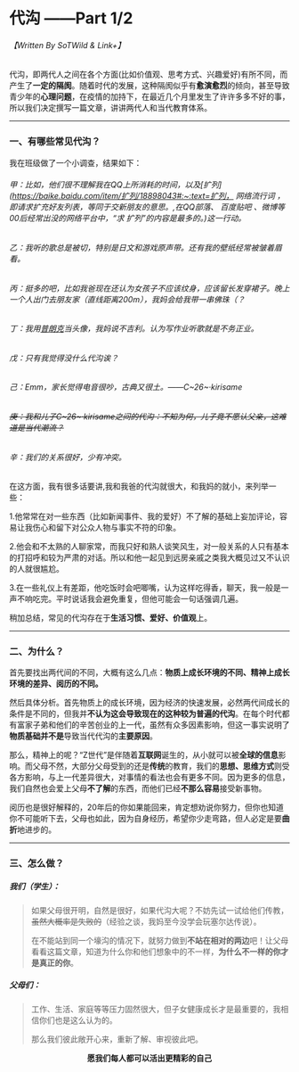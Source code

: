 # 代沟	——Part 1/2

###### 【Written By SoTWild & Link+】

代沟，即两代人之间在各个方面(比如价值观、思考方式、兴趣爱好)有所不同，而产生了**一定的隔阂**。随着时代的发展，这种隔阂似乎有**愈演愈烈**的倾向，甚至导致青少年的**心理问题**，在疫情的加持下，在最近几个月里发生了许许多多不好的事，所以我们决定撰写一篇文章，讲讲两代人和当代教育体系。

------

### 一、有哪些常见代沟？

我在班级做了一个小调查，结果如下：

###### 甲：比如，他们很不理解我在QQ上所消耗的时间，以及[扩列](https://baike.baidu.com/item/扩列/18898043#:~:text=扩列， 网络流行词 ，即请求扩充好友列表，等同于交新朋友的意思。,在QQ部落、 百度贴吧 、微博等00后经常出没的网络平台中，“求 扩列”的内容是最多的。)这一行动。

###### 乙：我听的歌总是被切，特别是日文和游戏原声带。还有我的壁纸经常被皱着眉看。

###### 丙：挺多的吧，比如我爸现在还认为女孩子不应该纹身，应该留长发穿裙子。晚上一个人出门去朋友家（直线距离200m），我妈会给我带一串佛珠（？

###### 丁：我用[普朗克](https://baike.baidu.com/item/马克斯·普朗克/990975)当头像，我妈说不吉利。认为写作业听歌就是不务正业。

###### 戊：只有我觉得没什么代沟诶？

###### 己：Emm，家长觉得电音很吵，古典又很土。——C~26~·kirisame

###### ~~庚：我和儿子C~26~·kirisame之间的代沟：不知为何，儿子竟不愿认父亲，这难道是当代潮流？~~

###### 辛：我们的关系很好，少有冲突。

在这方面，我有很多话要讲,我和我爸的代沟就很大，和我妈的就小，来列举一些：

1.他常常在对一些东西（比如新闻事件、我的爱好）不了解的基础上妄加评论，容易让我伤心和留下对公众人物与事实不符的印象。

2.他会和不太熟的人聊家常，而我只好和熟人谈笑风生，对一般关系的人只有基本的打招呼和较为严肃的对话。所以和他一起见到远房亲戚之类我大概见过又不认识的人就很尴尬。

3.在一些礼仪上有差距，他吃饭时会吧唧嘴，认为这样吃得香，聊天，我一般是一声不响吃完。平时说话我会避免重复，但他可能会一句话强调几遍。

稍加总结，常见的代沟存在于**生活习惯、爱好、价值观**上。

------

### 二、为什么？

首先要找出两代间的不同，大概有这么几点：**物质上成长环境的不同、精神上成长环境的差异、阅历的不同。**

然后具体分析。首先物质上的成长环境，因为经济的快速发展，必然两代间成长的条件是不同的，但我并**不认为这会导致现在的这种较为普遍的代沟**。在每个时代都有富家子弟和他们的辛苦创业的上一代，虽然有众多因素影响，但这一事实说明了**物质基础并不是**导致当代代沟的**主要原因**。

那么，精神上的呢？“Z世代”是伴随着**互联网**诞生的，从小就可以被**全球的信息**影响。而父母不然，大部分父母受到的还是**传统**的教育，我们的**思想、思维方式**则受各方影响，与上一代差异很大，对事情的看法也会有更多不同。因为更多的信息，我们自然也会爱上父母**不了解**的东西，而他们已经**不那么容易**接受新事物。

阅历也是很好解释的，20年后的你如果能回来，肯定想劝说你努力，但你也知道你不可能听下去，父母也如此，因为自身经历，希望你少走弯路，但人必定是要**曲折**地进步的。

------

### 三、怎么做？

##### 我们（学生）：

> 如果父母很开明，自然是很好，如果代沟大呢？不妨先试一试给他们传教，~~虽然大概率是失败的~~（经验之谈，我妈至今没学会玩塞尔达传说）。
>
> 在不能站到同一个壕沟的情况下，就努力做到**不站在相对的两边**吧！让父母看看这篇文章，知道为什么你和他们想象中的不一样，**为什么不一样的你才是真正的你**。

##### 父母们：

> 工作、生活、家庭等等压力固然很大，但子女健康成长才是最重要的，我相信你们也是这么认为的。
>
> 那么我们彼此敞开心来，重新了解、审视彼此吧。
>

<center><b>愿我们每人都可以活出更精彩的自己</b></center>